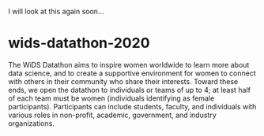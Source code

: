 I will look at this again soon...  

# wids-datathon-2020
The WiDS Datathon aims to inspire women worldwide to learn more about data science, and to create a supportive environment for women to connect with others in their community who share their interests. Toward these ends, we open the datathon to individuals or teams of up to 4; at least half of each team must be women (individuals identifying as female participants). Participants can include students, faculty, and individuals with various roles in non-profit, academic, government, and industry organizations.
